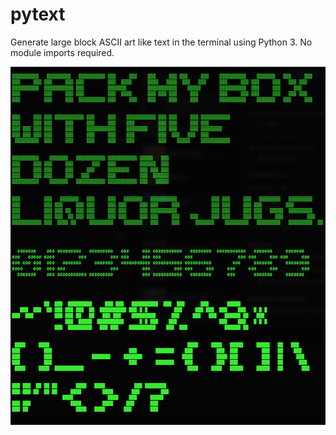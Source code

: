 # pytext
Generate large block ASCII art like text in the terminal using Python 3. No module imports required.

![pytext](/sample.png)
